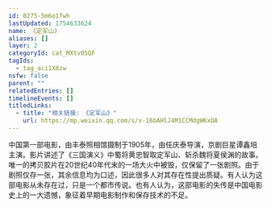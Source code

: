 ```yaml
---
id: 0275-5m6o1fwh
lastUpdated: 1754633624
name: 《定军山》
aliases: []
layer: 2
categoryId: cat_MXtv05QF
tagIds:
  - tag_aci1X8zw
nsfw: false
parent: ""
relatedEntries: []
timelineEvents: []
titledLinks:
  - title: "相关链接: 《定军山》"
    url: https://mp.weixin.qq.com/s/x-16bAHlJ4M1CCMdgWKxOA
---
```


中国第一部电影，由丰泰照相馆摄制于1905年，由任庆泰导演，京剧巨星谭鑫培主演。影片讲述了《三国演义》中蜀将黄忠智取定军山、斩杀魏将夏侯渊的故事。唯一的拷贝胶片在20世纪40年代末的一场大火中被毁，仅保留了一张剧照。由于剧照仅存一张，其余信息均为口述，因此很多人对其存在性提出质疑。有人认为这部电影从未存在过，只是一个都市传说。也有人认为，这部电影的失传是中国电影史上的一大遗憾，象征着早期电影制作和保存技术的不足。
